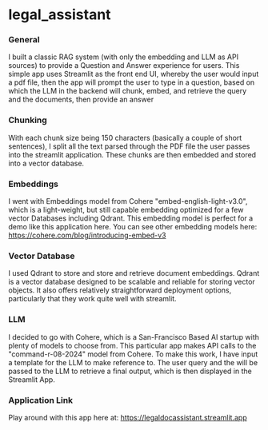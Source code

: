 # legal_assistant

### General 
I built a classic RAG system (with only the embedding and LLM as API sources) to provide a Question and Answer experience for users. 
This simple app uses Streamlit as the front end UI, whereby the user would input a pdf file, then the app will prompt the user to type in 
a question, based on which the LLM in the backend will chunk, embed, and retrieve the query and the documents, then provide an answer 

### Chunking
With each chunk size being 150 characters (basically a couple of short sentences), I split all the text parsed through the PDF file the user passes into the streamlit application.
These chunks are then embedded and stored into a vector database. 

### Embeddings
I went with Embeddings model from Cohere "embed-english-light-v3.0", which is a light-weight, but still capable embedding optimized for a few vector Databases including Qdrant. 
This embedding model is perfect for a demo like this application here. You can see other embedding models here: https://cohere.com/blog/introducing-embed-v3

### Vector Database 
I used Qdrant to store and store and retrieve document embeddings. Qdrant is a vector database designed to be scalable and reliable for 
storing vector objects. It also offers relatively straightforward deployment options, particularly that they work quite well with streamlit. 

### LLM
I decided to go with Cohere, which is a San-Francisco Based AI startup with plenty of models to choose from. This particular app makes API calls to the "command-r-08-2024"
model from Cohere. To make this work, I have input a template for the LLM to make reference to. The user query and the will be passed to the LLM to retrieve a final
output, which is then displayed in the Streamlit App. 

### Application Link
Play around with this app here at: https://legaldocassistant.streamlit.app
